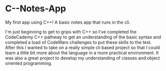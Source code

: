 # C--Notes-App
My first app using C++! A basic notes app that runs in the cli.

I'm just beginning to get to grips with C++ so I've completed the CodeCademy C++ pathway to get an understanding of the basic syntax and completed a load of CodeWars challenges to put these skills to the test. After this I wanted to take on a really simple cli based project so that I could learn a little bit more about the language in a more practical environment. It was also a great project to develop my understanding of classes and object oriented programming.